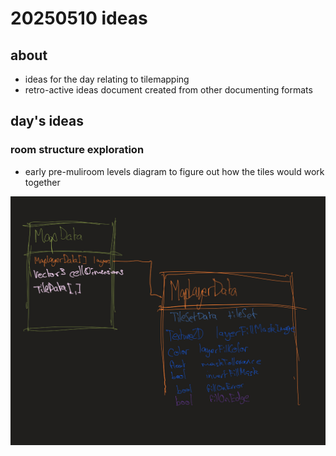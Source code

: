 # 20250510 ideas
## about
* ideas for the day relating to tilemapping
* retro-active ideas document created from other documenting formats

## day's ideas

### room structure exploration
* early pre-muliroom levels diagram to figure out how the tiles would work together

[![image](/docs/notes/20250510_suggestedStructure.jpg)](/docs/notes/20250510_suggestedStructure.jpg)
